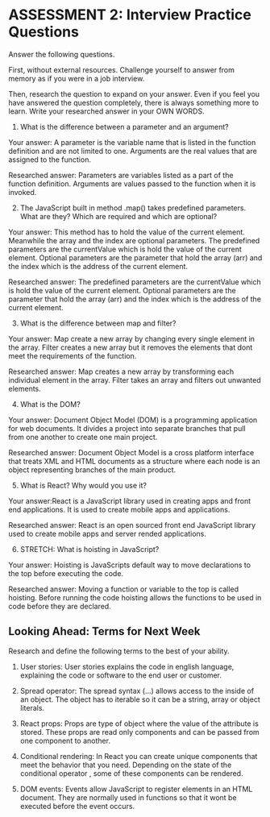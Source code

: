 # ASSESSMENT 2: Interview Practice Questions

Answer the following questions.

First, without external resources. Challenge yourself to answer from memory as if you were in a job interview.

Then, research the question to expand on your answer. Even if you feel you have answered the question completely, there is always something more to learn. Write your researched answer in your OWN WORDS.

1. What is the difference between a parameter and an argument?

Your answer: A parameter is the variable name that is listed in the function definition and are not limited to one.
Arguments are the real values that are assigned to the function. 

Researched answer: Parameters are variables listed as a part of the function definition.
Arguments are values passed to the function when it is invoked.   

2. The JavaScript built in method .map() takes predefined parameters. What are they? Which are required and which are optional?

Your answer: This method has to hold the value of the current element. Meanwhile the array and the index are optional parameters. The predefined parameters are the currentValue which is hold the value of the current element.
Optional parameters are the parameter that hold the array (arr) and the index which is the address of the current element.

Researched answer: The predefined parameters are the currentValue which is hold the value of the current element.
Optional parameters are the parameter that hold the array (arr) and the index which is the address of the current element.

3. What is the difference between map and filter?

Your answer: Map create a new array by changing every single element in the array. 
Filter creates a new array but it removes the elements that dont meet the requirements of the function. 

Researched answer: Map creates a new array by transforming each individual element in the array. 
Filter takes an array and filters out unwanted elements. 


4. What is the DOM?

Your answer: Document Object Model (DOM) is a programming application for web documents. It divides a project into separate branches that pull from one another to create one main project. 

Researched answer: Document Object Model is a cross platform interface that treats XML and HTML documents as a structure where each node is an object representing branches of the main product.

5. What is React? Why would you use it?

Your answer:React is a JavaScript library used in creating apps and front end applications. It is used to create mobile apps and applications.

Researched answer: React is an open sourced front end  JavaScript library used to create mobile apps and server rended applications. 

6. STRETCH: What is hoisting in JavaScript?

Your answer: Hoisting is JavaScripts default way to move declarations to the top before executing the code. 

Researched answer: Moving a function or variable to the top is called hoisting. Before running the code hoisting allows the functions to be used in code before they are declared. 

## Looking Ahead: Terms for Next Week

Research and define the following terms to the best of your ability.

1. User stories: User stories explains the code in english language, explaining the code or software to the end user or customer. 

2. Spread operator: The spread syntax (...) allows access to the inside of an object. The object has to iterable so it can be a string, array or object literals. 

3. React props: Props are type of object where the value of the attribute is stored. These props are read only components and can be passed from one component to another. 

4. Conditional rendering: In React you can create unique components that meet the behavior that you need. Depending on the state of the conditional operator , some of these components can be rendered.

5. DOM events: Events allow JavaScript to register elements in an HTML document. They are normally used in functions so that it wont be executed before the event occurs. 
